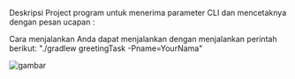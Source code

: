 Deskripsi Project 
program untuk menerima parameter CLI dan mencetaknya dengan pesan ucapan : 

Cara menjalankan 
Anda dapat menjalankan dengan menjalankan perintah berikut: 
"./gradlew greetingTask -Pname=YourNama"


![gambar](https://github.com/user-attachments/assets/46856220-7f79-45e2-addc-077629fbb992)

